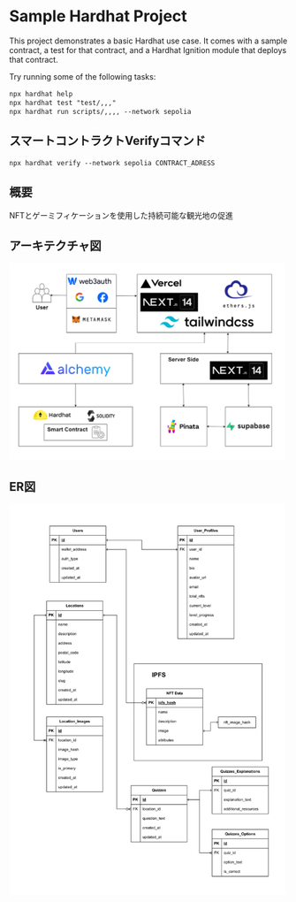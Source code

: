 # Sample Hardhat Project

This project demonstrates a basic Hardhat use case. It comes with a sample contract, a test for that contract, and a Hardhat Ignition module that deploys that contract.

Try running some of the following tasks:

```shell
npx hardhat help
npx hardhat test "test/,,,"
npx hardhat run scripts/,,,, --network sepolia

```

## スマートコントラクトVerifyコマンド
```
npx hardhat verify --network sepolia CONTRACT_ADRESS
```

## 概要
NFTとゲーミフィケーションを使用した持続可能な観光地の促進

## アーキテクチャ図
<img src="dapps-architecture.png" width="500" alt="DApps Architecture Diagram">

## ER図
<img src="dapps-er-diagram.png" width="500" alt="DApps ER Diagram">
